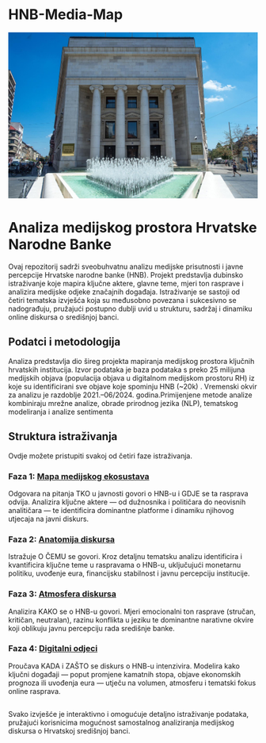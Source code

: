 # HNB-Media-Map

![](photo.jpg)




# Analiza medijskog prostora Hrvatske Narodne Banke

Ovaj repozitorij sadrži sveobuhvatnu analizu medijske prisutnosti i javne percepcije Hrvatske narodne banke (HNB). Projekt predstavlja dubinsko istraživanje koje mapira ključne aktere, glavne teme, mjeri ton rasprave i analizira medijske odjeke značajnih događaja.
Istraživanje se sastoji od četiri tematska izvješća koja su međusobno povezana i sukcesivno se nadograđuju, pružajući postupno dublji uvid u strukturu, sadržaj i dinamiku online diskursa o središnjoj banci.

## Podatci i metodologija
Analiza predstavlja dio šireg projekta mapiranja medijskog prostora ključnih hrvatskih institucija.
Izvor podataka je baza podataka s preko 25 milijuna medijskih objava (populacija objava u digitalnom medijskom prostoru RH) iz koje su identificirani sve objave koje spominju HNB (~20k) .
Vremenski okvir za analizu je razdoblje  2021.–06/2024. godina.Primijenjene metode analize kombiniraju mrežne analize, obrade prirodnog jezika (NLP), tematskog modeliranja i analize sentimenta
    

## Struktura istraživanja

Ovdje možete pristupiti svakoj od četiri faze istraživanja.

### Faza 1: [Mapa medijskog ekosustava](https://raw.githack.com/lusiki/HNB-Media-Map/main/Mapa.html)

Odgovara na pitanja TKO u javnosti govori o HNB-u i GDJE se ta rasprava odvija. Analizira ključne aktere — od dužnosnika i političara do neovisnih analitičara — te identificira dominantne platforme i dinamiku njihovog utjecaja na javni diskurs.

### Faza 2: [Anatomija diskursa](https://raw.githack.com/lusiki/HNB-Media-Map/main/Teme.html)

Istražuje O ČEMU se govori. Kroz detaljnu tematsku analizu identificira i kvantificira ključne teme u raspravama o HNB-u, uključujući monetarnu politiku, uvođenje eura, financijsku stabilnost i javnu percepciju institucije.

### Faza 3: [Atmosfera diskursa](https://raw.githack.com/lusiki/HNB-Media-Map/main/Diskurs.html)

Analizira KAKO se o HNB-u govori. Mjeri emocionalni ton rasprave (stručan, kritičan, neutralan), razinu konflikta u jeziku te dominantne narativne okvire koji oblikuju javnu percepciju rada središnje banke.

### Faza 4: [Digitalni odjeci]()

Proučava KADA i ZAŠTO se diskurs o HNB-u intenzivira. Modelira kako ključni događaji — poput promjene kamatnih stopa, objave ekonomskih prognoza ili uvođenja eura — utječu na volumen, atmosferu i tematski fokus online rasprava.


##

Svako izvješće je interaktivno i omogućuje detaljno istraživanje podataka, pružajući korisnicima mogućnost samostalnog analiziranja medijskog diskursa o Hrvatskoj središnjoj banci.